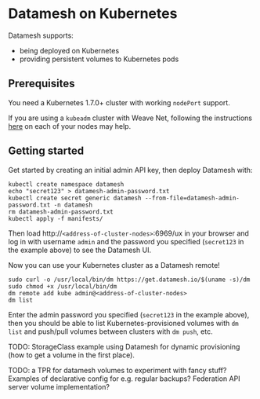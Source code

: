 # Datamesh on Kubernetes

Datamesh supports:

* being deployed on Kubernetes
* providing persistent volumes to Kubernetes pods

## Prerequisites

You need a Kubernetes 1.7.0+ cluster with working `nodePort` support.

If you are using a `kubeadm` cluster with Weave Net, following the instructions [here](https://github.com/weaveworks/weave/issues/3016#issuecomment-321337923) on each of your nodes may help.

## Getting started

Get started by creating an initial admin API key, then deploy Datamesh with:

```
kubectl create namespace datamesh
echo "secret123" > datamesh-admin-password.txt
kubectl create secret generic datamesh --from-file=datamesh-admin-password.txt -n datamesh
rm datamesh-admin-password.txt
kubectl apply -f manifests/
```

Then load http://`<address-of-cluster-nodes>`:6969/ux in your browser and log in with username `admin` and the password you specified (`secret123` in the example above) to see the Datamesh UI.

Now you can use your Kubernetes cluster as a Datamesh remote!

```
sudo curl -o /usr/local/bin/dm https://get.datamesh.io/$(uname -s)/dm
sudo chmod +x /usr/local/bin/dm
dm remote add kube admin@<address-of-cluster-nodes>
dm list
```

Enter the admin password you specified (`secret123` in the example above), then you should be able to list Kubernetes-provisioned volumes with `dm list` and push/pull volumes between clusters with `dm push`, etc.

TODO: StorageClass example using Datamesh for dynamic provisioning (how to get a volume in the first place).

TODO: a TPR for datamesh volumes to experiment with fancy stuff?
Examples of declarative config for e.g. regular backups?
Federation API server volume implementation?
